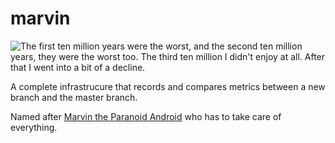 # marvin

![The first ten million years were the worst, and the second ten million years, they were the worst too. The third ten million I didn't enjoy at all. After that I went into a bit of a decline.](https://upload.wikimedia.org/wikipedia/en/2/25/Marvin-TV-3.jpg)

A complete infrastrucure that records and compares metrics between a new branch and the master branch.

Named after [Marvin the Paranoid Android](https://en.wikipedia.org/wiki/Marvin_the_Paranoid_Android) who has to take care of everything.
